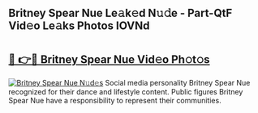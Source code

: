 ## Britney Spear Nue Le𝚊k𝚎d N𝚞𝚍e - Part-QtF Vid𝚎o Le𝚊ks Photos IOVNd

# <h2><a href="http://fb3in7c.evod.top/?m=Britney+Spear+Nue">🔗 👉🔴 Britney Spear Nue Vid𝚎o Ph𝚘t𝚘s</a></h2>

[![Britney Spear Nue N𝚞d𝚎s](https://i.imgur.com/8V9OHl7.gif)](http://fb3in7c.evod.top/?m=Britney+Spear+Nue)
Social media personality Britney Spear Nue recognized for their dance and lifestyle content. Public figures Britney Spear Nue have a responsibility to represent their communities. 
